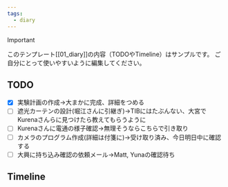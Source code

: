 ```yaml
---
tags:
  - diary
---
```

> [!IMPORTANT]
> このテンプレート[[01_diary]]の内容（TODOやTimeline）はサンプルです。
> ご自分にとって使いやすいように編集してください。

## TODO

- [x] 実験計画の作成→大まかに完成、詳細をつめる
- [ ] 遮光カーテンの設計(堀江さんに引継ぎ)→TIBにはたぶんない、大宮でKurenaさんらに見つけたら教えてもらうように
- [ ] Kurenaさんに電通の様子確認→無理そうならこちらで引き取り
- [ ] カメラのプログラム作成(詳細は付箋に)→受け取り済み、今日明日中に確認する
- [ ] 大興に持ち込み確認の依頼メール→Matt, Yunaの確認待ち

## Timeline
